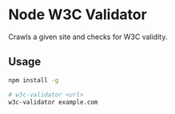 # Node W3C Validator
Crawls a given site and checks for W3C validity.

## Usage

```BASH
npm install -g

# w3c-validator <url>
w3c-validator example.com
```
